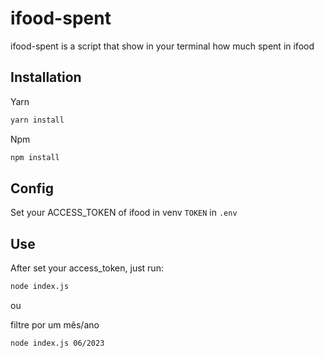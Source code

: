# ifood-spent

ifood-spent is a script that show in your terminal how much spent in ifood

## Installation

Yarn
```bash
yarn install
```

Npm
```bash
npm install
```

## Config

Set your ACCESS_TOKEN of ifood in venv `TOKEN` in `.env`

## Use

After set your access_token, just run:

```bash
node index.js
```

ou

filtre por um mês/ano
```bash
node index.js 06/2023
```
